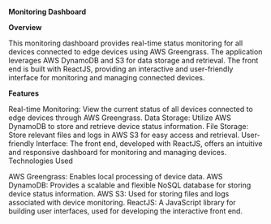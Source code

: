**Monitoring Dashboard**

**Overview**

This monitoring dashboard provides real-time status monitoring for all devices connected to edge devices using AWS Greengrass. The application leverages AWS DynamoDB and S3 for data storage and retrieval. The front end is built with ReactJS, providing an interactive and user-friendly interface for monitoring and managing connected devices.

**Features**

Real-time Monitoring: View the current status of all devices connected to edge devices through AWS Greengrass.
Data Storage: Utilize AWS DynamoDB to store and retrieve device status information.
File Storage: Store relevant files and logs in AWS S3 for easy access and retrieval.
User-friendly Interface: The front end, developed with ReactJS, offers an intuitive and responsive dashboard for monitoring and managing devices.
Technologies Used

AWS Greengrass: Enables local processing of device data.
AWS DynamoDB: Provides a scalable and flexible NoSQL database for storing device status information.
AWS S3: Used for storing files and logs associated with device monitoring.
ReactJS: A JavaScript library for building user interfaces, used for developing the interactive front end.
